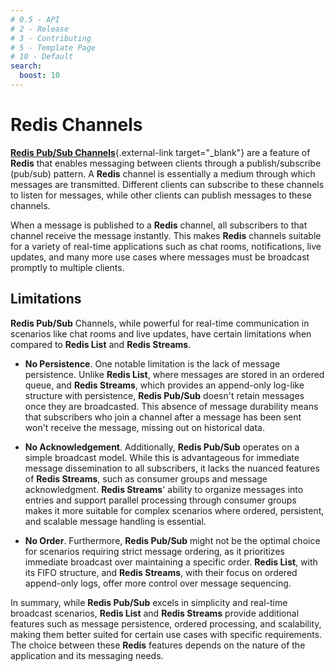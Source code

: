 ```yaml
---
# 0.5 - API
# 2 - Release
# 3 - Contributing
# 5 - Template Page
# 10 - Default
search:
  boost: 10
---
```


# Redis Channels

[**Redis Pub/Sub Channels**](https://redis.io/docs/interact/pubsub/){.external-link target="_blank"} are a feature of **Redis** that enables messaging between clients through a publish/subscribe (pub/sub) pattern. A **Redis** channel is essentially a medium through which messages are transmitted. Different clients can subscribe to these channels to listen for messages, while other clients can publish messages to these channels.

When a message is published to a **Redis** channel, all subscribers to that channel receive the message instantly. This makes **Redis** channels suitable for a variety of real-time applications such as chat rooms, notifications, live updates, and many more use cases where messages must be broadcast promptly to multiple clients.

## Limitations

**Redis Pub/Sub** Channels, while powerful for real-time communication in scenarios like chat rooms and live updates, have certain limitations when compared to **Redis List** and **Redis Streams**.

* **No Persistence**. One notable limitation is the lack of message persistence. Unlike **Redis List**, where messages are stored in an ordered queue, and **Redis Streams**, which provides an append-only log-like structure with persistence, **Redis Pub/Sub** doesn't retain messages once they are broadcasted. This absence of message durability means that subscribers who join a channel after a message has been sent won't receive the message, missing out on historical data.

* **No Acknowledgement**. Additionally, **Redis Pub/Sub** operates on a simple broadcast model. While this is advantageous for immediate message dissemination to all subscribers, it lacks the nuanced features of **Redis Streams**, such as consumer groups and message acknowledgment. **Redis Streams**' ability to organize messages into entries and support parallel processing through consumer groups makes it more suitable for complex scenarios where ordered, persistent, and scalable message handling is essential.

* **No Order**. Furthermore, **Redis Pub/Sub** might not be the optimal choice for scenarios requiring strict message ordering, as it prioritizes immediate broadcast over maintaining a specific order. **Redis List**, with its FIFO structure, and **Redis Streams**, with their focus on ordered append-only logs, offer more control over message sequencing.

In summary, while **Redis Pub/Sub** excels in simplicity and real-time broadcast scenarios, **Redis List** and **Redis Streams** provide additional features such as message persistence, ordered processing, and scalability, making them better suited for certain use cases with specific requirements. The choice between these **Redis** features depends on the nature of the application and its messaging needs.
